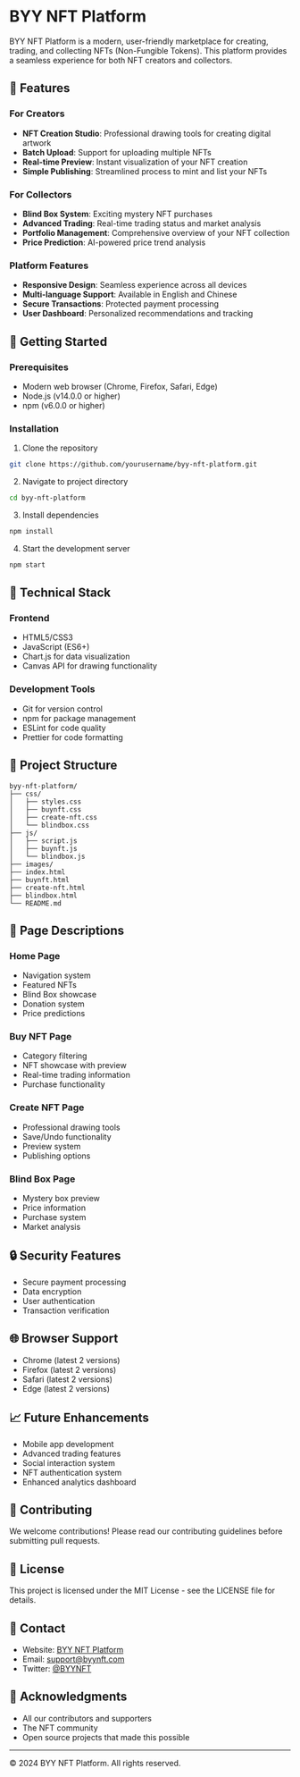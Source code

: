 # BYY NFT Platform

BYY NFT Platform is a modern, user-friendly marketplace for creating, trading, and collecting NFTs (Non-Fungible Tokens). This platform provides a seamless experience for both NFT creators and collectors.

## 🌟 Features

### For Creators
- **NFT Creation Studio**: Professional drawing tools for creating digital artwork
- **Batch Upload**: Support for uploading multiple NFTs
- **Real-time Preview**: Instant visualization of your NFT creation
- **Simple Publishing**: Streamlined process to mint and list your NFTs

### For Collectors
- **Blind Box System**: Exciting mystery NFT purchases
- **Advanced Trading**: Real-time trading status and market analysis
- **Portfolio Management**: Comprehensive overview of your NFT collection
- **Price Prediction**: AI-powered price trend analysis

### Platform Features
- **Responsive Design**: Seamless experience across all devices
- **Multi-language Support**: Available in English and Chinese
- **Secure Transactions**: Protected payment processing
- **User Dashboard**: Personalized recommendations and tracking

## 🚀 Getting Started

### Prerequisites
- Modern web browser (Chrome, Firefox, Safari, Edge)
- Node.js (v14.0.0 or higher)
- npm (v6.0.0 or higher)

### Installation

1. Clone the repository
```bash
git clone https://github.com/yourusername/byy-nft-platform.git
```

2. Navigate to project directory
```bash
cd byy-nft-platform
```

3. Install dependencies
```bash
npm install
```

4. Start the development server
```bash
npm start
```

## 🔧 Technical Stack

### Frontend
- HTML5/CSS3
- JavaScript (ES6+)
- Chart.js for data visualization
- Canvas API for drawing functionality

### Development Tools
- Git for version control
- npm for package management
- ESLint for code quality
- Prettier for code formatting

## 📁 Project Structure
```
byy-nft-platform/
├── css/
│   ├── styles.css
│   ├── buynft.css
│   ├── create-nft.css
│   └── blindbox.css
├── js/
│   ├── script.js
│   ├── buynft.js
│   └── blindbox.js
├── images/
├── index.html
├── buynft.html
├── create-nft.html
├── blindbox.html
└── README.md
```

## 📱 Page Descriptions

### Home Page
- Navigation system
- Featured NFTs
- Blind Box showcase
- Donation system
- Price predictions

### Buy NFT Page
- Category filtering
- NFT showcase with preview
- Real-time trading information
- Purchase functionality

### Create NFT Page
- Professional drawing tools
- Save/Undo functionality
- Preview system
- Publishing options

### Blind Box Page
- Mystery box preview
- Price information
- Purchase system
- Market analysis

## 🔒 Security Features
- Secure payment processing
- Data encryption
- User authentication
- Transaction verification

## 🌐 Browser Support
- Chrome (latest 2 versions)
- Firefox (latest 2 versions)
- Safari (latest 2 versions)
- Edge (latest 2 versions)

## 📈 Future Enhancements
- Mobile app development
- Advanced trading features
- Social interaction system
- NFT authentication system
- Enhanced analytics dashboard

## 👥 Contributing
We welcome contributions! Please read our contributing guidelines before submitting pull requests.

## 📄 License
This project is licensed under the MIT License - see the LICENSE file for details.

## 📧 Contact
- Website: [BYY NFT Platform](https://www.byynft.com)
- Email: support@byynft.com
- Twitter: [@BYYNFT](https://twitter.com/BYYNFT)

## 🙏 Acknowledgments
- All our contributors and supporters
- The NFT community
- Open source projects that made this possible

---
© 2024 BYY NFT Platform. All rights reserved.
```
